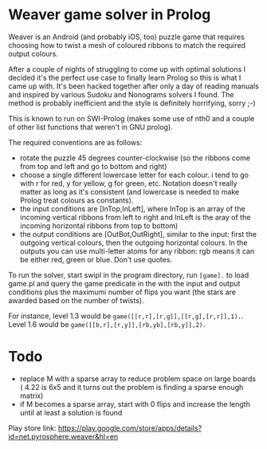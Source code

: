 Weaver game solver in Prolog
============================

Weaver is an Android (and probably iOS, too) puzzle game that requires choosing how to twist a mesh of coloured ribbons
to match the required output colours.

After a couple of nights of struggling to come up with optimal solutions I decided it's the perfect use case to finally
learn Prolog so this is what I came up with. It's been hacked together after only a day of reading manuals and inspired
by various Sudoku and Nonograms solvers I found. The method is probably inefficient and the style is definitely
horrifying, sorry ;-)

This is known to run on SWI-Prolog (makes some use of nth0 and a couple of other list functions that weren't in GNU prolog).

The required conventions are as follows:
 - rotate the puzzle 45 degrees counter-clockwise (so the ribbons come from top and left and go to bottom and right)
 - choose a single different lowercase letter for each colour. i tend to go with r for red, y for yellow, g for green,
   etc. Notation doesn't really matter as long as it's consistent (and lowercase is needed to make Prolog treat colours
   as constants).
 - the input conditions are [InTop,InLeft], where InTop is an array of the incoming vertical ribbons from left to right
   and InLeft is the aray of the incoming horizontal ribbons from top to bottom)
 - the output conditions are [OutBot,OutRight], similar to the input: first the outgoing vertical colours, then the
   outgoing horizontal colours. In the outputs you can use multi-letter atoms for any ribbon: rgb means it can be either
   red, green or blue. Don't use quotes.

To run the solver, start swipl in the program directory, run `[game].` to load game.pl and query the game predicate in
the with the input and output conditions plus the maximumi number of flips you want (the stars are awarded based on the
number of twists).

For instance, level 1.3 would be `game([[r,r],[r,g]],[[r,g],[r,r]],1).`. Level 1.6 would be
`game([[b,r],[r,y]],[rb,yb],[rb,y]],2).`


Todo
====

 - replace M with a sparse array to reduce problem space on large boards ( 4.22 is 6x5 and it turns out the problem is
   finding a sparse enough matrix)
 - if M becomes a sparse array, start with 0 flips and increase the length until at least a solution is found


Play store link: https://play.google.com/store/apps/details?id=net.pyrosphere.weaver&hl=en

